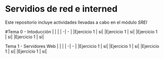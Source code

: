 # Servidios de red e interned
Este repositorio incluye actividades llevadas a cabo en el módulo 
*SREI*

#Tema 0 - Intoducción
| | |
| -| - |
|Ejercicio 1 | si|
|Ejercicio 1 | si|
|Ejercicio 1 | si|
|Ejercicio 1 | si|




Tema 1 - Servidores Web
| | |
| -| - |
|Ejercicio 1 | si|
|Ejercicio 1 | si|
|Ejercicio 1 | si|
|Ejercicio 1 | si|
